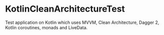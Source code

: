 # KotlinCleanArchitectureTest

Test application on Kotlin which uses MVVM, Clean Architecture, Dagger 2, Kotlin coroutines, monads and LiveData.
